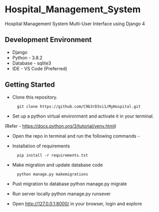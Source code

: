 # Hospital_Management_System

Hospital Management System Multi-User Interface using Django 4

## Development Environment

* Django
* Python - 3.8.2
* Database - sqlite3
* IDE - VS Code (Preferred)

## Getting Started

* Clone this repository.

        git clone https://github.com/C9b3rD3vi1/MyHospital.git

* Set up a python virtual environment and activate it in your terminal.

(Refer - <a>https://docs.python.org/3/tutorial/venv.html</a>)

* Open the repo in terminal and run the following commands -

* Installation of requirements

        pip install -r requirements.txt

* Make migration and update database code

        python manage.py makemigrations

* Pust migration to database
        python manage.py migrate

* Run server locally
        python manage.py runsever

* Open http://127.0.0.1:8000/ in your browser, login and explore
